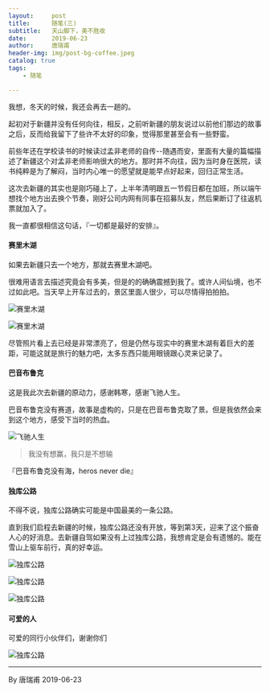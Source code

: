 ```yaml
---
layout:     post
title:      随笔(三) 
subtitle:   天山脚下，美不胜收
date:       2019-06-23
author:     唐瑞甫
header-img: img/post-bg-coffee.jpeg
catalog: true
tags: 
    - 随笔

---  
```


我想，冬天的时候，我还会再去一趟的。  
  
起初对于新疆并没有任何向往，相反，之前听新疆的朋友说过以前他们那边的故事之后，反而给我留下了些许不太好的印象，觉得那里甚至会有一些野蛮。  
  
前些年还在学校读书的时候读过孟非老师的自传--随遇而安，里面有大量的篇幅描述了新疆这个对孟非老师影响很大的地方。那时并不向往，因为当时身在医院，读书纯粹是为了解闷，当时内心唯一的愿望就是能早点好起来，回归正常生活。  
  
这次去新疆的其实也是刚巧碰上了，上半年清明跟五一节假日都在加班，所以端午想找个地方出去换个节奏，刚好公司内网有同事在招募队友，然后果断订了往返机票就加入了。  
  
我一直都很相信这句话，『一切都是最好的安排』。  
  
  
  
  
#### 赛里木湖  
  
如果去新疆只去一个地方，那就去赛里木湖吧。  
  
很难用语言去描述究竟会有多美，但是的的确确震撼到我了。或许人间仙境，也不过如此吧。当天早上开车过去的，景区里面人很少，可以尽情得拍拍拍。  
  
![赛里木湖](https://wx3.sinaimg.cn/mw1024/9a30a1bagy1g4a75o8sawj21410u0npg.jpg)    
  
![赛里木湖](https://wx1.sinaimg.cn/mw1024/9a30a1bagy1g4a75mt2y0j21900u0kjo.jpg)  
  
尽管照片看上去已经是非常漂亮了，但是仍然与现实中的赛里木湖有着巨大的差距，可能这就是旅行的魅力吧，太多东西只能用眼镜跟心灵来记录了。  
  
  
#### 巴音布鲁克  
  
这是我此次去新疆的原动力，感谢韩寒，感谢飞驰人生。  
  
巴音布鲁克没有赛道，故事是虚构的，只是在巴音布鲁克取了景。但是我依然会来到这个地方，感受下当时的热血。  
  
![飞驰人生](http://imgsrc.baidu.com/forum/pic/item/32d10c8aa61ea8d345581ec49a0a304e241f58a0.jpg)  
    
  
> 我没有想赢，我只是不想输  
  
『巴音布鲁克没有海，heros never die』  
  
  
#### 独库公路  
  
不得不说，独库公路确实可能是中国最美的一条公路。  
  
直到我们启程去新疆的时候，独库公路还没有开放，等到第3天，迎来了这个振奋人心的好消息。去新疆自驾如果没有上过独库公路，我想肯定是会有遗憾的。能在雪山上驱车前行，真的好幸运。  
  
![独库公路](https://wx2.sinaimg.cn/mw1024/9a30a1bagy1g4a75gplouj21900u04qq.jpg)  
  
![独库公路](https://wx3.sinaimg.cn/mw1024/9a30a1bagy1g4a75lhsajj21900u01l2.jpg)  
  
![独库公路](https://wx2.sinaimg.cn/mw1024/9a30a1bagy1g4a75m31nqj21900u0u10.jpg)


#### 可爱的人  
  
可爱的同行小伙伴们，谢谢你们

![独库公路](https://wx2.sinaimg.cn/mw1024/9a30a1bagy1g4a75h1j4jj21900u04qr.jpg)  


---
  By 唐瑞甫
  2019-06-23


